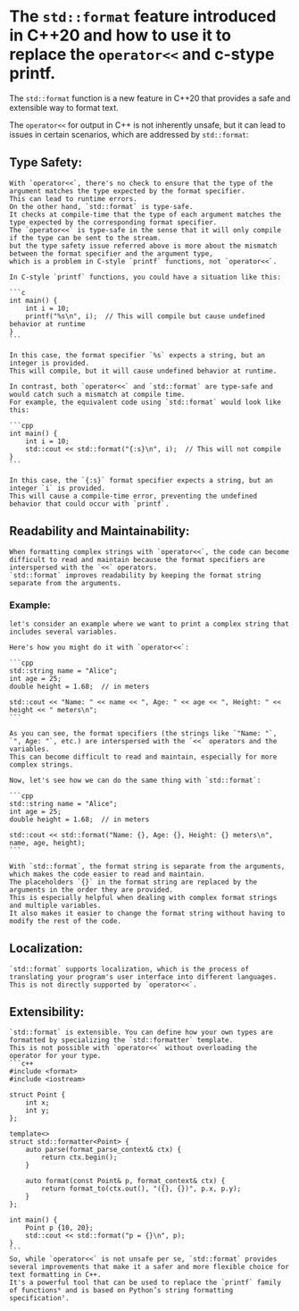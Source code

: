 # The `std::format` feature introduced in C++20 and how to use it to replace the `operator<<` and c-stype printf.

The `std::format` function is a new feature in C++20 that provides a safe and extensible way to format text.

The `operator<<` for output in C++ is not inherently unsafe, but it can lead to issues in certain scenarios, which are addressed by `std::format`:

## Type Safety:
    With `operator<<`, there's no check to ensure that the type of the argument matches the type expected by the format specifier.
    This can lead to runtime errors.
    On the other hand, `std::format` is type-safe.
    It checks at compile-time that the type of each argument matches the type expected by the corresponding format specifier.
    The `operator<<` is type-safe in the sense that it will only compile if the type can be sent to the stream.
    but the type safety issue referred above is more about the mismatch between the format specifier and the argument type,
    which is a problem in C-style `printf` functions, not `operator<<`.

    In C-style `printf` functions, you could have a situation like this:

    ```c
    int main() {
        int i = 10;
        printf("%s\n", i);  // This will compile but cause undefined behavior at runtime
    }
    ```

    In this case, the format specifier `%s` expects a string, but an integer is provided. 
    This will compile, but it will cause undefined behavior at runtime.

    In contrast, both `operator<<` and `std::format` are type-safe and would catch such a mismatch at compile time.
    For example, the equivalent code using `std::format` would look like this:

    ```cpp
    int main() {
        int i = 10;
        std::cout << std::format("{:s}\n", i);  // This will not compile
    }
    ```

    In this case, the `{:s}` format specifier expects a string, but an integer `i` is provided.
    This will cause a compile-time error, preventing the undefined behavior that could occur with `printf`.

## Readability and Maintainability:
    When formatting complex strings with `operator<<`, the code can become difficult to read and maintain because the format specifiers are interspersed with the `<<` operators.
    `std::format` improves readability by keeping the format string separate from the arguments.
### Example:
    let's consider an example where we want to print a complex string that includes several variables.

    Here's how you might do it with `operator<<`:

    ```cpp
    std::string name = "Alice";
    int age = 25;
    double height = 1.68;  // in meters

    std::cout << "Name: " << name << ", Age: " << age << ", Height: " << height << " meters\n";
    ```

    As you can see, the format specifiers (the strings like `"Name: "`, `", Age: "`, etc.) are interspersed with the `<<` operators and the variables.
    This can become difficult to read and maintain, especially for more complex strings.

    Now, let's see how we can do the same thing with `std::format`:

    ```cpp
    std::string name = "Alice";
    int age = 25;
    double height = 1.68;  // in meters

    std::cout << std::format("Name: {}, Age: {}, Height: {} meters\n", name, age, height);
    ```

    With `std::format`, the format string is separate from the arguments, which makes the code easier to read and maintain.
    The placeholders `{}` in the format string are replaced by the arguments in the order they are provided.
    This is especially helpful when dealing with complex format strings and multiple variables.
    It also makes it easier to change the format string without having to modify the rest of the code.

## Localization:
    `std::format` supports localization, which is the process of translating your program's user interface into different languages.
    This is not directly supported by `operator<<`.

## Extensibility:
    `std::format` is extensible. You can define how your own types are formatted by specializing the `std::formatter` template.
    This is not possible with `operator<<` without overloading the operator for your type.
    ```c++
    #include <format>
    #include <iostream>

    struct Point {
        int x;
        int y;
    };

    template<>
    struct std::formatter<Point> {
        auto parse(format_parse_context& ctx) {
            return ctx.begin();
        }

        auto format(const Point& p, format_context& ctx) {
            return format_to(ctx.out(), "({}, {})", p.x, p.y);
        }
    };

    int main() {
        Point p {10, 20};
        std::cout << std::format("p = {}\n", p);
    }
    ```
    So, while `operator<<` is not unsafe per se, `std::format` provides several improvements that make it a safer and more flexible choice for text formatting in C++.
    It's a powerful tool that can be used to replace the `printf` family of functions⁶ and is based on Python’s string formatting specification⁷.
